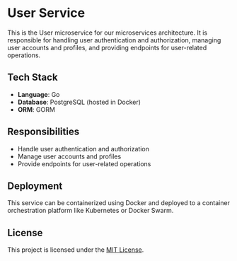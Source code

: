 # User Service

This is the User microservice for our microservices architecture. It is responsible for handling user authentication and authorization, managing user accounts and profiles, and providing endpoints for user-related operations.

## Tech Stack

- **Language**: Go
- **Database**: PostgreSQL (hosted in Docker)
- **ORM**: GORM

## Responsibilities

- Handle user authentication and authorization
- Manage user accounts and profiles
- Provide endpoints for user-related operations

## Deployment

This service can be containerized using Docker and deployed to a container orchestration platform like Kubernetes or Docker Swarm.

## License

This project is licensed under the [MIT License](LICENSE).
